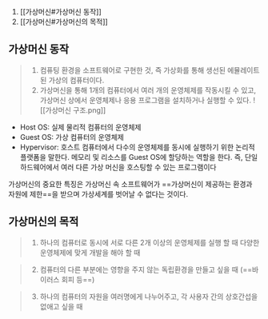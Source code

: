 1. [[가상머신#가상머신 동작]] 
2. [[가상머신#가상머신의 목적]]

## 가상머신 동작

> 1. 컴퓨팅 환경을 소프트웨어로 구현한 것, 즉 가상화를 통해 생선된 에뮬레이트된 가상의 컴퓨터이다.
> 2. 가상머신을 통해 1개의 컴퓨터에서 여러 개의 운영체제를 작동시킬 수 있고, 가상머신 상에서 운영체제나 응용 프로그램을 설치하거나 실행할 수 있다.
![[가상머신 구조.png]]
- Host OS: 실제 물리적 컴퓨터의 운영체제
- Guest OS: 가상 컴퓨터의 운영체제
- Hypervisor: 호스트 컴퓨터에서 다수의 운영체제를 동시에 실행하기 위한 논리적 플랫폼을 말한다. 메모리 및 리소스를 Guest OS에 할당하는 역할을 한다. 즉, 단일 하드웨어에서 여러 다른 가상 머신을 호스팅할 수 있는 프로그램이다

가상머신의 중요한 특징은 가상머신 속 소프트웨어가 ==가상머신이 제공하는 환경과 자원에 제한==을 받으며 가상세계를 벗어날 수 없다는 것이다.
## 가상머신의 목적
> 1. 하나의 컴퓨터로 동시에 서로 다른 2개 이상의 운영체제를 실행 할 때
	 다양한 운영체제에 맞게 개발을 해야 할 때

> 2. 컴퓨터의 다른 부분에는 영향을 주지 않는 독립환경을 만들고 싶을 때 (==바이러스 회피 등==) 

> 3. 하나의 컴퓨터의 자원을 여러명에게 나누어주고, 각 사용자 간의 상호간섭을 없애고 싶을 때

